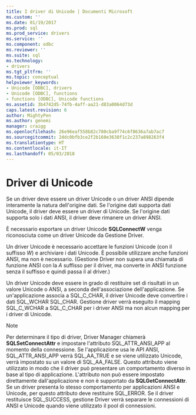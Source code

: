 ```yaml
---
title: I driver di Unicode | Documenti Microsoft
ms.custom: ''
ms.date: 01/19/2017
ms.prod: sql
ms.prod_service: drivers
ms.service: ''
ms.component: odbc
ms.reviewer: ''
ms.suite: sql
ms.technology:
- drivers
ms.tgt_pltfrm: ''
ms.topic: conceptual
helpviewer_keywords:
- Unicode [ODBC], drivers
- Unicode [ODBC], functions
- functions [ODBC], Unicode functions
ms.assetid: 3b4742d5-74fb-4aff-aa21-d83a0064d73d
caps.latest.revision: 6
author: MightyPen
ms.author: genemi
manager: craigg
ms.openlocfilehash: 26e96eaf558b82c780cba9f74c6f8636a7ab7ac7
ms.sourcegitcommit: 2ddc0bfb3ce2f2b160e3638f1c2c237a898263f4
ms.translationtype: HT
ms.contentlocale: it-IT
ms.lasthandoff: 05/03/2018
---
```

# <a name="unicode-drivers"></a>Driver di Unicode
Se un driver deve essere un driver Unicode o un driver ANSI dipende interamente la natura dell'origine dati. Se l'origine dati supporta dati Unicode, il driver deve essere un driver di Unicode. Se l'origine dati supporta solo i dati ANSI, il driver deve rimanere un driver ANSI.  
  
 È necessario esportare un driver Unicode **SQLConnectW** venga riconosciuta come un driver Unicode da Gestione Driver.  
  
 Un driver Unicode è necessario accettare le funzioni Unicode (con il suffisso *W*) e archiviare i dati Unicode. È possibile utilizzare anche funzioni ANSI, ma non è necessario. (Gestione Driver non supera una chiamata di funzione ANSI con la *A* suffisso per il driver, ma converte in ANSI funzione senza il suffisso e quindi passa il al driver.)  
  
 Un driver Unicode deve essere in grado di restituire set di risultati in un valore Unicode o ANSI, a seconda dell'associazione dell'applicazione. Se un'applicazione associa a SQL_C_CHAR, il driver Unicode deve convertire i dati SQL_WCHAR SQL_CHAR. Gestione driver verrà eseguito il mapping SQL_C_WCHAR a SQL_C_CHAR per i driver ANSI ma non alcun mapping per i driver di Unicode.  
  
> [!NOTE]  
>  Per determinare il tipo di driver, Driver Manager chiamerà **SQLSetConnectAttr** e impostare l'attributo SQL_ATTR_ANSI_APP al momento della connessione. Se l'applicazione usa le API ANSI, SQL_ATTR_ANSI_APP verrà SQL_AA_TRUE e se viene utilizzato Unicode, verrà impostato su un valore di SQL_AA_FALSE. Questo attributo viene utilizzato in modo che il driver può presentare un comportamento diverso in base al tipo di applicazione. L'attributo non può essere impostato direttamente dall'applicazione e non è supportato da **SQLGetConnectAttr**. Se un driver presenta lo stesso comportamento per applicazioni ANSI e Unicode, per questo attributo deve restituire SQL_ERROR. Se il driver restituisce SQL_SUCCESS, gestione Driver verrà separare le connessioni di ANSI e Unicode quando viene utilizzato il pool di connessioni.
